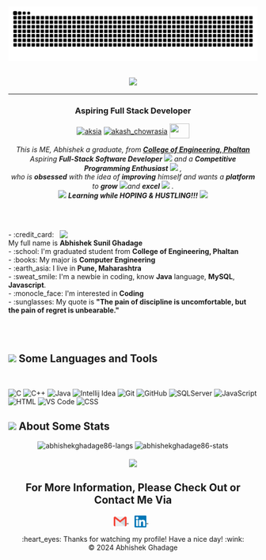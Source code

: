 <div align="center">
    
![header](https://github.com/s-shemmee/s-shemmee/blob/output/github-contribution-grid-snake-dark.svg)

</div>
<div align="center">
<br>
    <img src="https://readme-typing-svg.herokuapp.com?font=Philosopher&color=E8E8E8&size=50&center=true&vCenter=true&height=60&width=618&lines=Hi,+I'm+Abhishek+Ghadage+;Welcome+to+My+Profile!">
</div>
    
<hr>
<h3 align="center">Aspiring Full Stack Developer</h3>
<p align="center">
<a href="https://www.linkedin.com/in/rahul-shelake-573863294/" target="blank"><img align="center" src="https://cdn.jsdelivr.net/npm/simple-icons@3.0.1/icons/linkedin.svg" alt="aksia" height="30" width="40" /></a>
<a href="https://wa.me/8605126831" target="blank"><img align="center" src="https://cdn.jsdelivr.net/npm/simple-icons@3.0.1/icons/whatsapp.svg" alt="akash_chowrasia" height="30" width="40" /></a>
 <a href="mailto:rahulshelake.connect@gmail.com" target="blank"><img align="center" src="https://simpleicons.org/icons/gmail.svg" height="30" width="40"  alt=""/></a>
</p>

<p align="center">
  <em>
    This is ME, Abhishek a graduate, from <a href="https://www.coephaltan.edu.in/"> <b>College of Engineering, Phaltan</b></a> <br>
    Aspiring <b>Full-Stack Software Developer</b> <img src="https://github.com/TheDudeThatCode/TheDudeThatCode/blob/master/Assets/Developer.gif" width="30px"> and a <b>Competitive Programming Enthusiast</b>&nbsp;<img src="https://github.com/TheDudeThatCode/TheDudeThatCode/blob/master/Assets/Designer.gif" width="36px">&nbsp,<br>who is <b>obsessed</b>
    with the idea of <b>improving</b> himself and wants a <b>platform</b> to 
    <b>grow</b> <img src="https://github.com/TheDudeThatCode/TheDudeThatCode/blob/master/Assets/Rocket.gif" width="18px">and 
    <b>excel</b> <img src="https://github.com/TheDudeThatCode/TheDudeThatCode/blob/master/Assets/Medal.gif" width="20px">&nbsp.
  </em> 
  <br>
  <img src="https://media.giphy.com/media/VgCDAzcKvsR6OM0uWg/giphy.gif" width="50" /> <b><i>Learning while HOPING & HUSTLING!!!</i></b> <img src="https://media.giphy.com/media/7j2hfyeVcDtf2/giphy.gif" width="50" />
</p>
<br>
<br>

<p align="left">
<img src="https://user-images.githubusercontent.com/74038190/229223263-cf2e4b07-2615-4f87-9c38-e37600f8381a.gif" width="400" align="right"/>
- :credit_card: My full name is <b>Abhishek Sunil Ghadage</b> <br>
- :school: I'm graduated student from <b>College of Engineering, Phaltan</b> <br>
- :books: My major is <b>Computer Engineering</b> <br>
- :earth_asia: I live in <b>Pune, Maharashtra</b> <br>
- :sweat_smile: I'm a newbie in coding, know <b>Java</b> language, <b>MySQL</b>, <b>Javascript</b>. <br>
- :monocle_face: I'm interested in <b>Coding </b> <br>
- :sunglasses: My quote is <b>"The pain of discipline is uncomfortable, but the pain of regret is unbearable."</b> <br>
</p>
<br>
<br>

## <img src="https://media2.giphy.com/media/QssGEmpkyEOhBCb7e1/giphy.gif?cid=ecf05e47a0n3gi1bfqntqmob8g9aid1oyj2wr3ds3mg700bl&rid=giphy.gif" width="50px"> Some Languages and Tools
<br>
<p align="left">
    
![C](https://img.shields.io/badge/C-%2300599C.svg?style=for-the-badge&logo=c&logoColor=white) ![C++](https://img.shields.io/badge/C++-%2300599C.svg?style=for-the-badge&logo=c%2B%2B&logoColor=white) ![Java](https://img.shields.io/badge/java-%23ED8B00.svg?style=for-the-badge&logo=openjdk&logoColor=white) ![Intellij Idea](https://img.shields.io/badge/Intellij%20Idea-0078d7.svg?style=for-the-badge&logo=intellij-idea&logoColor=white)  ![Git](https://img.shields.io/badge/git-%23F05033.svg?style=for-the-badge&logo=git&logoColor=white) ![GitHub](https://img.shields.io/badge/github-%23121011.svg?style=for-the-badge&logo=github&logoColor=white) ![SQLServer](https://img.shields.io/badge/MySQL-CC2927?style=for-the-badge&logo=mysql&logoColor=white) ![JavaScript](https://img.shields.io/badge/javascript-%23323330.svg?style=for-the-badge&logo=javascript&logoColor=%23F7DF1E)
![HTML](https://img.shields.io/badge/html5-%23E34F26.svg?style=for-the-badge&logo=html5&logoColor=white) ![VS Code](https://img.shields.io/badge/VS%20Code-0078d7.svg?style=for-the-badge&logo=visual-studio-code&logoColor=white) ![CSS](https://img.shields.io/badge/css3-%231572B6.svg?style=for-the-badge&logo=css3&logoColor=white)



</p>

## <img src="https://media0.giphy.com/media/cNZqrH5IzOG0xrlWks/giphy.gif?cid=ecf05e47map255q427en9uprqc1sb0unjq5k4fnqg5pmhhs4&rid=giphy.gif&ct=s" width="50px"> About Some Stats
<div align="center">
  <img height="150em" src="https://github-readme-stats.vercel.app/api/top-langs/?username=abhishekghadage86&layout=compact&show_icons=true&theme=algolia&border_color=5B4638" alt="abhishekghadage86-langs"/>
  <img height="150em" src="https://github-readme-stats.vercel.app/api/?username=abhishekghadage86&include_all_commits=false&layout=compact&show_icons=true&theme=algolia&border_color=5B4638" alt="abhishekghadage86-stats"/>
</div>



<br>
<div align="center">
<img src='https://raw.githubusercontent.com/ShahriarShafin/ShahriarShafin/main/Assets/handshake.gif' width="80px" align="center"> <br>

## For More Information, Please Check Out or Contact Me Via
</div>

<p align="center">
  <a href="mailto:abhishekghadagedev@gmail.com">
    <img align="center" alt="TienHuynh-TN | Gmail" width="26px" src="https://github.com/SatYu26/SatYu26/blob/master/Assets/Gmail.svg"/>
  </a> &nbsp;&nbsp;
    
  <a href="linkedin.com/in/abhishek-ghadage-387206212" target="blank">
    <img align="center" alt="TienHuynh-TN | Linkedin" width="24px" src="https://github.com/SatYu26/SatYu26/blob/master/Assets/Linkedin.svg"/>
  </a> &nbsp;&nbsp;
  
<p> 

<div align="center">
  :heart_eyes: Thanks for watching my profile! Have a nice day! :wink: <br/>
  &copy; 2024 Abhishek Ghadage
</div>
<!---
abhishekghadage86/abhishekghadage86 is a ✨ special ✨ repository because its `README.md` (this file) appears on your GitHub profile.
You can click the Preview link to take a look at your changes.
--->
